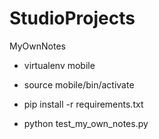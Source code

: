 # StudioProjects
MyOwnNotes

- virtualenv mobile
- source mobile/bin/activate
- pip install -r requirements.txt

- python test_my_own_notes.py
